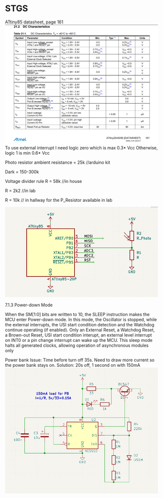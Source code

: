 # STGS
ATtiny85 datasheet, page 161
![Alt text](Images/dc.PNG)
To use external interrupt I need logic zero which is max 0.3* Vcc
Otherwise, logic 1 is min 0.6* Vcc

Photo resistor ambient resistance = 25k //arduino kit 

Dark = 150-300k 


Voltage divider rule 
R = 58k //in house 

R = 2k2 //in lab 

R = 10k // in hallway for the P_Resistor available in lab 

![Alt text](Images/INT0.PNG)

7.1.3 Power-down Mode

When the SM[1:0] bits are written to 10, the SLEEP instruction makes the MCU enter Power-down mode. In this
mode, the Oscillator is stopped, while the external interrupts, the USI start condition detection and the Watchdog
continue operating (if enabled). Only an External Reset, a Watchdog Reset, a Brown-out Reset, USI start condition
interupt, an external level interrupt on INT0 or a pin change interrupt can wake up the MCU. This sleep mode halts
all generated clocks, allowing operation of asynchronous modules only



Power bank Issue: 
Time before turn off 35s.
Need to draw more current so the power bank stays on.
Solution: 20s off, 1 second on with 150mA
![Alt text](Images/PB-wakeup.PNG)
